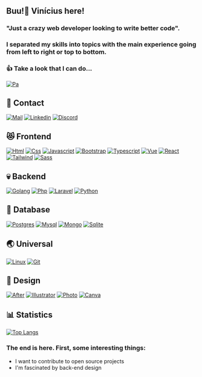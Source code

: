 ## Buu!👻 Vinícius here! 
### "Just a crazy web developer looking to write better code".
###  I separated my skills into topics with the main experience going from left to right or top to bottom.
### 👍 Take a look that I can do...


[![Pa](https://github-readme-stats.vercel.app/api/top-langs/?username=petini96&theme=blue-green)]()

## 📍 Contact
[![Mail](https://img.shields.io/badge/Gmail-D14836?style=for-the-badge&logo=gmail&logoColor=white)](mailto:petiniprojetos96@gmail.com) [![Linkedin](https://img.shields.io/badge/LinkedIn-0077B5?style=for-the-badge&logo=linkedin&logoColor=white)](https://www.linkedin.com/in/vin%C3%ADcius-dos-santos-petini-0a7129163/) [![Discord](https://img.shields.io/badge/Discord-7289DA?style=for-the-badge&logo=discord&logoColor=white)]()

## 😻 Frontend
[![Html](https://img.shields.io/badge/HTML5-E34F26?style=for-the-badge&logo=html5&logoColor=white)]() [![Css](https://img.shields.io/badge/CSS-239120?&style=for-the-badge&logo=css3&logoColor=white)]() [![Javascript](https://img.shields.io/badge/JavaScript-323330?style=for-the-badge&logo=javascript&logoColor=F7DF1E)]() [![Bootstrap](https://img.shields.io/badge/Bootstrap-563D7C?style=for-the-badge&logo=bootstrap&logoColor=white)]() [![Typescript](https://img.shields.io/badge/TypeScript-007ACC?style=for-the-badge&logo=typescript&logoColor=white)]() [![Vue](https://img.shields.io/badge/Vue.js-35495E?style=for-the-badge&logo=vue.js&logoColor=4FC08D)]() [![React](https://img.shields.io/badge/React-20232A?style=for-the-badge&logo=react&logoColor=61DAFB)]() [![Tailwind](https://img.shields.io/badge/Tailwind_CSS-38B2AC?style=for-the-badge&logo=tailwind-css&logoColor=white)]() [![Sass](https://img.shields.io/badge/Sass-CC6699?style=for-the-badge&logo=sass&logoColor=white)]()

## 💀 Backend
[![Golang](https://img.shields.io/badge/Go-00ADD8?style=for-the-badge&logo=go&logoColor=white)]() [![Php](https://img.shields.io/badge/PHP-777BB4?style=for-the-badge&logo=php&logoColor=white)]() [![Laravel](https://img.shields.io/badge/Laravel-FF2D20?style=for-the-badge&logo=laravel&logoColor=white)]() [![Python](https://img.shields.io/badge/Python-3776AB?style=for-the-badge&logo=python&logoColor=white)]()


## 💾 Database
[![Postgres](https://img.shields.io/badge/PostgreSQL-316192?style=for-the-badge&logo=postgresql&logoColor=white)]() [![Mysql](https://img.shields.io/badge/MySQL-00000F?style=for-the-badge&logo=mysql&logoColor=white)]() [![Mongo](https://img.shields.io/badge/MongoDB-4EA94B?style=for-the-badge&logo=mongodb&logoColor=white)]() [![Sqlite](https://img.shields.io/badge/SQLite-07405E?style=for-the-badge&logo=sqlite&logoColor=white)]()

## 🌏 Universal
[![Linux](https://img.shields.io/badge/Ubuntu-E95420?style=for-the-badge&logo=ubuntu&logoColor=white)]()
[![Git](https://img.shields.io/badge/GIT-E44C30?style=for-the-badge&logo=git&logoColor=white)]() 
 
## 🎨 Design 

[![After](https://img.shields.io/badge/Adobe%20after%20affects-CF96FD?style=for-the-badge&logo=Adobe%20after%20effects&logoColor=393665)]() [![Illustrator](https://img.shields.io/badge/Adobe%20Illustrator-FF9A00?style=for-the-badge&logo=adobe%20illustrator&logoColor=white)]() [![Photo](https://img.shields.io/badge/Adobe%20Photoshop-31A8FF?style=for-the-badge&logo=Adobe%20Photoshop&logoColor=black)]() [![Canva](https://img.shields.io/badge/Canva-%2300C4CC.svg?&style=for-the-badge&logo=Canva&logoColor=white)]()

## 📊 Statistics

[![Top Langs](https://github-readme-stats.vercel.app/api/top-langs/?username=petini96&layout=compact&theme=blue-green)]()


### The end is here. First, some interesting things:
- I want to contribute to open source projects
- I'm fascinated by back-end design
